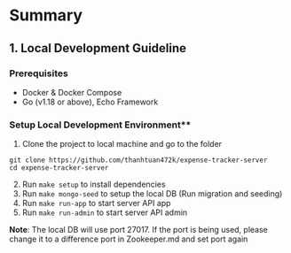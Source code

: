 # Summary 

## 1. Local Development Guideline
### Prerequisites
 - Docker & Docker Compose
 - Go (v1.18 or above), Echo Framework

### Setup Local Development Environment**
1. Clone the project to local machine and go to the folder
```
git clone https://github.com/thanhtuan472k/expense-tracker-server
cd expense-tracker-server 
```
2. Run ``make setup`` to install dependencies
3. Run ``make mongo-seed`` to setup the local DB (Run migration and seeding)
4. Run ``make run-app`` to start server API app
5. Run ``make run-admin`` to start server API admin

**Note**: The local DB will use port 27017. If the port is being used, please change it to a difference port in Zookeeper.md and set port again



